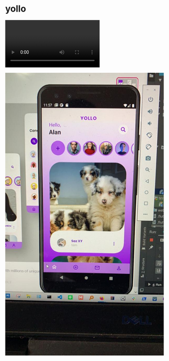 # yollo



![Video Demo](demo-assets/video.mp4?raw=true "UNLIKE")


![Alt text](demo-assets/img_home.jpeg?raw=true "LIKES")



